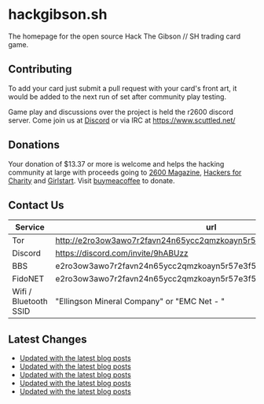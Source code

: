 # hackgibson.sh
The homepage for the open source Hack The Gibson // SH trading card game.


## Contributing

To add your card just submit a pull request with your card's front art, it would be added to the next run of set after community play testing.

Game play and discussions over the project is held the r2600 discord server. Come join us at [Discord](https://discord.com/invite/9hABUzz) or via IRC at https://www.scuttled.net/


## Donations

Your donation of $13.37 or more is welcome and helps the hacking community at large with proceeds going to [2600 Magazine](https://2600.com/), [Hackers for Charity](https://hackersforcharity.org) and [Girlstart](https://girlstart.org).  Visit [buymeacoffee](https://www.buymeacoffee.com/hackgibson.sh) to donate.


## Contact Us

Service | url
-|-
Tor | http://e2ro3ow3awo7r2favn24n65ycc2qmzkoayn5r57e3f56nvjwdcgg32ad.onion
Discord | https://discord.com/invite/9hABUzz
BBS | e2ro3ow3awo7r2favn24n65ycc2qmzkoayn5r57e3f56nvjwdcgg32ad.onion:23
FidoNET | e2ro3ow3awo7r2favn24n65ycc2qmzkoayn5r57e3f56nvjwdcgg32ad.onion:24554
Wifi / Bluetooth SSID | "Ellingson Mineral Company" or "EMC Net - <fidonet address>"

## Latest Changes
<!-- BLOG-POST-LIST:START -->
- [Updated with the latest blog posts](https://github.com/DFW2600/hackgibson.sh/commit/ad4f0428ff1e4c0d8edc9ea0c22311f8e6a266b6)
- [Updated with the latest blog posts](https://github.com/DFW2600/hackgibson.sh/commit/22b0f4d88219ab4122ccf86633db77fa343164c8)
- [Updated with the latest blog posts](https://github.com/DFW2600/hackgibson.sh/commit/71a92badfc57618863c4c8fcf3f9415f698dd4d3)
- [Updated with the latest blog posts](https://github.com/DFW2600/hackgibson.sh/commit/d32176b80ee893db1e02ae778679279db81e795a)
- [Updated with the latest blog posts](https://github.com/DFW2600/hackgibson.sh/commit/98b4446a948e7c23c4bd197b78a317c25d879328)
<!-- BLOG-POST-LIST:END -->
